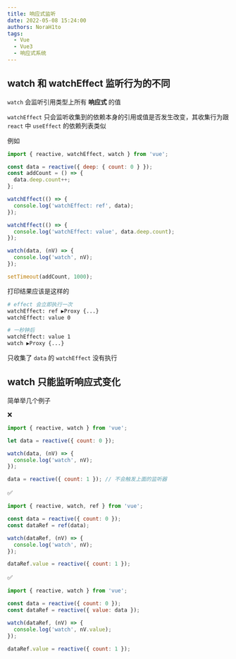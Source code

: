 ```yaml
---
title: 响应式监听
date: 2022-05-08 15:24:00
authors: NoraH1to
tags:
  - Vue
  - Vue3
  - 响应式系统
---
```


## watch 和 watchEffect 监听行为的不同

`watch` 会监听引用类型上所有 **响应式** 的值

`watchEffect` 只会监听收集到的依赖本身的引用或值是否发生改变，其收集行为跟 `react` 中 `useEffect` 的依赖列表类似

例如

```javascript
import { reactive, watchEffect, watch } from 'vue';

const data = reactive({ deep: { count: 0 } });
const addCount = () => {
  data.deep.count++;
};

watchEffect(() => {
  console.log('watchEffect: ref', data);
});

watchEffect(() => {
  console.log('watchEffect: value', data.deep.count);
});

watch(data, (nV) => {
  console.log('watch', nV);
});

setTimeout(addCount, 1000);
```

打印结果应该是这样的

```bash
# effect 会立即执行一次
watchEffect: ref ▶Proxy {...}
watchEffect: value 0

# 一秒钟后
watchEffect: value 1
watch ▶Proxy {...}
```

只收集了 `data` 的 `watchEffect` 没有执行

## watch 只能监听响应式变化

简单举几个例子

❌

```javascript {9-9}
import { reactive, watch } from 'vue';

let data = reactive({ count: 0 });

watch(data, (nV) => {
  console.log('watch', nV);
});

data = reactive({ count: 1 }); // 不会触发上面的监听器
```

✅

```javascript {4-4,6-6,10-10}
import { reactive, watch, ref } from 'vue';

const data = reactive({ count: 0 });
const dataRef = ref(data);

watch(dataRef, (nV) => {
  console.log('watch', nV);
});

dataRef.value = reactive({ count: 1 });
```

✅

```javascript {4-4,6-6,10-10}
import { reactive, watch } from 'vue';

const data = reactive({ count: 0 });
const dataRef = reactive({ value: data });

watch(dataRef, (nV) => {
  console.log('watch', nV.value);
});

dataRef.value = reactive({ count: 1 });
```
